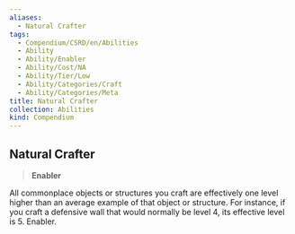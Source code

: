```yaml
---
aliases:
  - Natural Crafter
tags:
  - Compendium/CSRD/en/Abilities
  - Ability
  - Ability/Enabler
  - Ability/Cost/NA
  - Ability/Tier/Low
  - Ability/Categories/Craft
  - Ability/Categories/Meta
title: Natural Crafter
collection: Abilities
kind: Compendium
---
```

## Natural Crafter  
>**Enabler**
  
All commonplace objects or structures you craft are effectively one level higher than an average example of that object or structure. For instance, if you craft a defensive wall that would normally be level 4, its effective level is 5. Enabler.